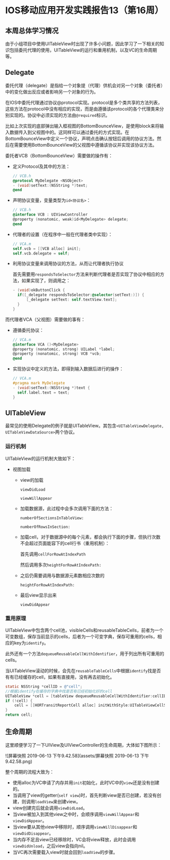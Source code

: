 #  IOS移动应用开发实践报告13（第16周）

## 本周总体学习情况

由于小组项目中使用UITableView时出现了许多小问题，因此学习了一下相关的知识包括委托代理的使用，UITableView的运行和重用机制，以及VC的生命周期等。

## Delegate

委托代理（delegate）是指给一个对象提（代理）供机会对另一个对象（委托者）中的变化做出反应或者影响另一个对象的行为。

在IOS中委托代理通过协议@protocol实现。protocol是多个类共享的方法列表，这些方法在protocol中没有相应的实现，而是由遵循该protocol的各个代理类来分别实现的。协议中必须实现的方法由`@required`标识。

比如上次实现的底部弹出输入框视图的BottomBounceView，是使用block来将输入数据传入到父视图中的。这同样可以通过委托的方式实现。在BottomBounceView中定义一个协议，声明点击确认按钮后调用的协议方法。然后在需要使用BottomBounceView的父视图中遵循该协议并实现该协议方法。

委托者VCB（BottomBounceView）需要做的操作有：

- 定义Protocol及其中的方法：

  ```objective-c
  // VCB.h
  @protocol MyDelegate <NSObject>
  - (void)setText:(NSString *)text;
  @end
  ```

- 声明协议变量，变量类型为`id<协议名>`：

  ```objective-c
  // VCB.h
  @interface VCB : UIViewController
  @property (nonatomic, weak)id<MyDelegate> delegate;
  @end
  ```

- 代理者的设置（在程序中一般在代理者类中实现）：

  ```objective-c
  // VCA.m
  self.vcb = [[VCB alloc] init];
  self.vcb.delegate = self;
  ```

- 利用协议变量来调用协议的方法，从而让代理者执行协议

  首先需要用`respondsToSelector`方法来判断代理者是否实现了协议中相应的方法，如果实现了，则调用之：

  ```objective-c
  - (void)okButtonClick {
  	if([_delegate respondsToSelector:@selector(setText:)]) {
    	[_delegate setText: self.textView.text];
    }
  }
  ```

而代理者VCA（父视图）需要做的事有：

- 遵循委托协议：

  ```objective-c
  // VCA.m
  @interface VCA ()<MyDelegate>
  @property (nonatomic, strong) UILabel *label;
  @property (nonatomic, strong) VCB *vcb;
  @end
  ```

- 实现协议中定义的方法，即得到输入数据后进行的操作：

  ```objective-c
  // VCA.m
  #pragma mark MyDelegate
  - (void)setText:(NSString *)text {
    self.label.text = text;
  }
  ```



## UITableView

最常见的使用Delegate的例子就是UITableView。其包含`<UITableViewDelegate, UITableViewDataSource>`两个协议。

### 运行机制

UITableView的运行机制大致如下：

- 视图加载

  - view的加载

    `viewDidLoad`

    `viewWillAppear`

  - 加载数据源，此过程中会多次调用下面的方法：

    `numberOfSectionsInTableView:`

    `numberOfRowsInSection:`

  - 加载cell，对于数据源中的每个元素，都会执行下面的步骤，但执行次数不会超过页面能容下的cell行书（重用机制）：

    首先调用`cellForRowAtIndexPath`

    然后调用多次`heightForRowAtIndexPath:`

  - 之后仍需要调用与数据源元素数相应次数的

    `heightForRowAtIndexPath:`

  - 最后view显示出来

    `viewDidAppear`

### 重用原理

UITableView中包含两个cell池，visibleCells和reusableTableCells，前者为一个可变数组，保存当前显示的cells，后者为一个可变字典，保存可重用的cells，相应的key为`identify`。

此外还有一个方法`dequeueReusableCellWithIdentifier`，用于列出所有可重用的cells。

当UITableView滚动的时候，会先在`reusableTableCells`中根据`identify`找是否有有已经缓存的cell，如果有直接用，没有再去初始化。

```objective-c
static NSString *cellID = @"cell";
//根据identify在缓存的字典中找是否有已经初始化好的cell
UITableView *cell = [tableView dequeueReusableCellWithIdentifier:cellID];
if (!cell) {
	cell = [[HORTransitReportCell alloc] initWithStyle:UITableViewCellStyleValue2 reuseIdentifier:cellID];
}
return cell;
```



## 生命周期

这里顺便学习了一下UIView及UIViewController的生命周期，大体如下图所示：

![屏幕快照 2019-06-13 下午9.42.58](assets/屏幕快照 2019-06-13 下午9.42.58.png)

整个周期的流程大致为：

- 使用alloc为VC申请了内存并用`init`初始化，此时VC中的`view`还是没有创建的。
- 当调用了view的getter(`self view`)时，首先判断view是否已创建，若没有创建，则调用`loadView`来创建view。
- view创建完后就会调用`viewDidLoad`。
- 当view被加入到其他view之中时，会顺序调用`viewWillAppear`和`viewDidAppear`。
- 当view要从其他view中移除时，顺序调用`viewWillDisappear`和`viewDidDisappear`。
- 当内存不足且view已经移除时，VC会将view释放，此时会调用`viewDidUnload`，之后view会指向nil。
- 当VC再次需要载入view时就会回到`loadView`的步骤。